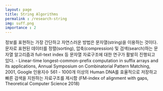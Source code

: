 ```yaml
---
layout: page
title: String Algorithms
permalink : /research-string
img: suff.png
importance : 2
---
```


<div class="area-summary" markdown="1">
정보를 표현하는 가장 간단하고 자연스러운 방법은 문자열(string)을 이용하는 것이다. 문자로 표현된 데이터를 정렬(sorting), 압축(compression) 및 검색(search)하는 문자열 알고리즘과 full-text index 등 문자열 자료구조에 대한 연구가 활발히 진행되고 있다.  
- Linear-time longest-common-prefix computation in suffix arrays and its applications, Annual Symposium on Combinatorial Pattern Matching, 2001, Google 인용지수 561  
- 1000개 이상의 Human DNA를 효율적으로 저장하고 빠른 검색을 지원하는 자료구조를 제시함 (FM-index of alignment with gaps, Theoretical Computer Science 2018)  
</div>
